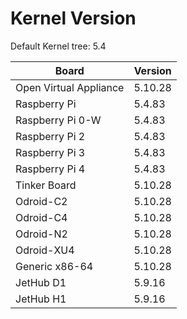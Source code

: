 
# Kernel Version

Default Kernel tree: 5.4

| Board | Version |
|-------|---------|
| Open Virtual Appliance | 5.10.28 |
| Raspberry Pi | 5.4.83 |
| Raspberry Pi 0-W | 5.4.83 |
| Raspberry Pi 2 | 5.4.83 |
| Raspberry Pi 3 | 5.4.83 |
| Raspberry Pi 4 | 5.4.83 |
| Tinker Board | 5.10.28 |
| Odroid-C2 | 5.10.28 |
| Odroid-C4 | 5.10.28 |
| Odroid-N2 | 5.10.28 |
| Odroid-XU4 | 5.10.28 |
| Generic x86-64 | 5.10.28 |
| JetHub D1 | 5.9.16 |
| JetHub H1 | 5.9.16 |
